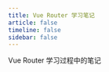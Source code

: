 ```yaml
---
title: Vue Router 学习笔记
article: false
timeline: false
sidebar: false
---
```

Vue Router 学习过程中的笔记

<Catalog base='/VueRouterLearningNote/' level='1' />
